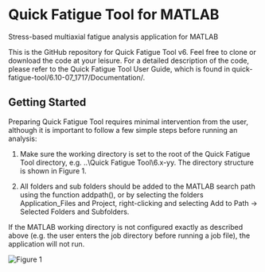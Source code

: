 # Quick Fatigue Tool for MATLAB
Stress-based multiaxial fatigue analysis application for MATLAB

This is the GitHub repository for Quick Fatigue Tool v6. Feel free to clone or download the code at your leisure. For a detailed description of the code, please refer to the Quick Fatigue Tool User Guide, which is found in                                         quick-fatigue-tool/6.10-07_1717/Documentation/.

## Getting Started
Preparing Quick Fatigue Tool requires minimal intervention from the user, although it is important to follow a few simple steps before running an analysis:

1. Make sure the working directory is set to the root of the Quick Fatigue Tool directory, e.g. \..\Quick Fatigue Tool\6.x-yy. The directory structure is shown in Figure 1.

2. All folders and sub folders should be added to the MATLAB search path using the function addpath(), or by selecting the folders Application_Files and Project, right-clicking and selecting Add to Path → Selected Folders and Subfolders.

If the MATLAB working directory is not configured exactly as described above (e.g. the user enters the job directory before running a job file), the application will not run.

![Figure 1](/../resource/figure/directory.png?raw=true "Figure 1: Directory structure")
